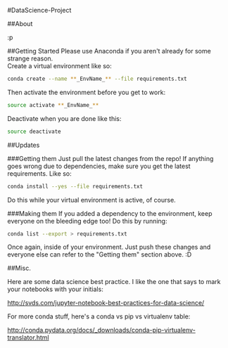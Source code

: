 #DataScience-Project

##About

:p

##Getting Started
Please use Anaconda if you aren't already for some strange reason.  
Create a virtual environment like so:  
```bash
conda create --name **_EnvName_** --file requirements.txt
```

Then activate the environment before you get to work:
```bash
source activate **_EnvName_**
```

Deactivate when you are done like this:
```bash
source deactivate
```

##Updates

###Getting them
Just pull the latest changes from the repo! If anything goes wrong due to
dependencies, make sure you get the latest requirements. Like so:  
```bash
conda install --yes --file requirements.txt
```

Do this while your virtual environment is active, of course.

###Making them
If you added a dependency to the environment, keep everyone on the bleeding
edge too! Do this by running:
```bash
conda list --export > requirements.txt
```

Once again, inside of your environment. Just push these changes and everyone
else can refer to the "Getting them" section above. :D

##Misc.

Here are some data science best practice. I like the one that says to mark
your notebooks with your initials:


http://svds.com/jupyter-notebook-best-practices-for-data-science/


For more conda stuff, here's a conda vs pip vs virtualenv table:

http://conda.pydata.org/docs/_downloads/conda-pip-virtualenv-translator.html
